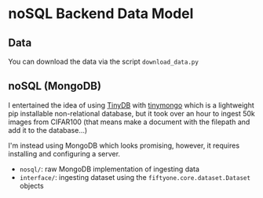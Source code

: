 # noSQL Backend Data Model

## Data

You can download the data via the script `download_data.py`

## noSQL (MongoDB)

I entertained the idea of using
[TinyDB](https://tinydb.readthedocs.io/en/latest/)
with [tinymongo](https://github.com/schapman1974/tinymongo) which is a
lightweight pip installable non-relational database, but it took over an hour to
ingest 50k images from CIFAR100 (that means make a document with the filepath
and add it to the database...)

I'm instead using MongoDB which looks promising, however, it requires
installing and configuring a server.

- `nosql/`: raw MongoDB implementation of ingesting data
- `interface/`: ingesting dataset using the `fiftyone.core.dataset.Dataset`
objects
